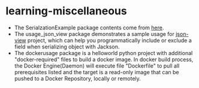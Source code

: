 # learning-miscellaneous

+ The SerialzationExample package contents come from [here](https://www.journaldev.com/2452/serialization-in-java).
+ The usage_json_view package demonstrates a sample usage for [json-view](https://github.com/monitorjbl/json-view) project, which can help you programmatically include or exclude a field when serializing object with Jackson.
+ The dockerusage package is a helloworld python project with additional "docker-required" files to build a docker image. In docker build process, the Docker Engine(Daemon) will execute file "Dockerfile" to pull all prerequisites listed and the target is a read-only image that can be pushed to a Docker Repository, locally or remotely.
